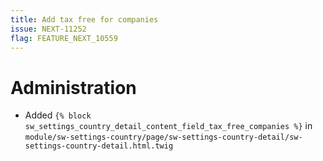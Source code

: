 ```yaml
---
title: Add tax free for companies
issue: NEXT-11252
flag: FEATURE_NEXT_10559
---
```

# Administration
* Added `{% block sw_settings_country_detail_content_field_tax_free_companies %}` in `module/sw-settings-country/page/sw-settings-country-detail/sw-settings-country-detail.html.twig`